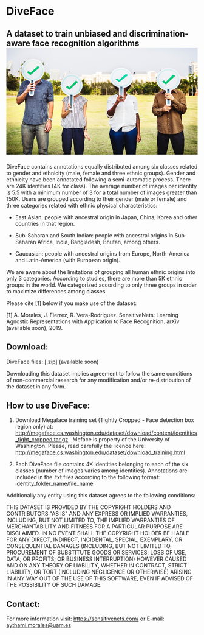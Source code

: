 # DiveFace

## A dataset to train unbiased and discrimination-aware face recognition algorithms ![alt text](https://github.com/BiDAlab/DiveFace/blob/master/pexels-photo-1282270.jpeg "Logo Title Text 1")


DiveFace contains annotations equally distributed among six classes related to gender and ethnicity (male, female and three ethnic groups). Gender and ethnicity have been annotated following a semi-automatic process. There are 24K identities (4K for class). The average number of images per identity is 5.5 with a minimum number of 3 for a total number of images greater than 150K. Users are grouped according to their gender (male or female) and three categories related with ethnic physical characteristics:

   - East Asian: people with ancestral origin in Japan, China, Korea and other countries in that region.

   - Sub-Saharan and South Indian: people with ancestral origins in Sub-Saharan Africa, India, Bangladesh, Bhutan, among others. 

   - Caucasian: people with ancestral origins from Europe, North-America and Latin-America (with European origin).

We are aware about the limitations of grouping all human ethnic origins into only 3 categories. According to studies, there are more than 5K ethnic groups in the world. We categorized according to only three groups in order to maximize differences among classes.  

Please cite [1] below if you make use of the dataset:

[1] A. Morales, J. Fierrez, R. Vera-Rodriguez. SensitiveNets: Learning Agnostic Representations with Application to Face Recognition. arXiv (available soon), 2019.

## Download:

DiveFace files: [.zip] (available soon)

Downloading this dataset implies agreement to follow the same
conditions of non-commercial research for any modification and/or
re-distribution of the dataset in any form.

## How to use DiveFace:

1) Download Megaface training set (Tightly Cropped - Face detection box region only) at: http://megaface.cs.washington.edu/dataset/download/content/identities_tight_cropped.tar.gz . Meface is property of the University of Washington. Please, read carefully the licence here: http://megaface.cs.washington.edu/dataset/download_training.html

2) Each DiveFace file contains 4K identities belonging to each of the six classes (number of images varies among identities). Annotations are included in the .txt files according to the following format: identity_folder_name/file_name 



Additionally any entity using this dataset agrees to the following conditions:

THIS DATASET IS PROVIDED BY THE COPYRIGHT HOLDERS AND CONTRIBUTORS "AS
IS" AND ANY EXPRESS OR IMPLIED WARRANTIES, INCLUDING, BUT NOT LIMITED
TO, THE IMPLIED WARRANTIES OF MERCHANTABILITY AND FITNESS FOR A
PARTICULAR PURPOSE ARE DISCLAIMED. IN NO EVENT SHALL THE COPYRIGHT
HOLDER BE LIABLE FOR ANY DIRECT, INDIRECT, INCIDENTAL, SPECIAL,
EXEMPLARY, OR CONSEQUENTIAL DAMAGES (INCLUDING, BUT NOT LIMITED TO,
PROCUREMENT OF SUBSTITUTE GOODS OR SERVICES; LOSS OF USE, DATA, OR
PROFITS; OR BUSINESS INTERRUPTION) HOWEVER CAUSED AND ON ANY THEORY OF
LIABILITY, WHETHER IN CONTRACT, STRICT LIABILITY, OR TORT (INCLUDING
NEGLIGENCE OR OTHERWISE) ARISING IN ANY WAY OUT OF THE USE OF THIS
SOFTWARE, EVEN IF ADVISED OF THE POSSIBILITY OF SUCH DAMAGE.

## Contact:

For more information visit: https://sensitivenets.com/
or E-mail: aythami.morales@uam.es

